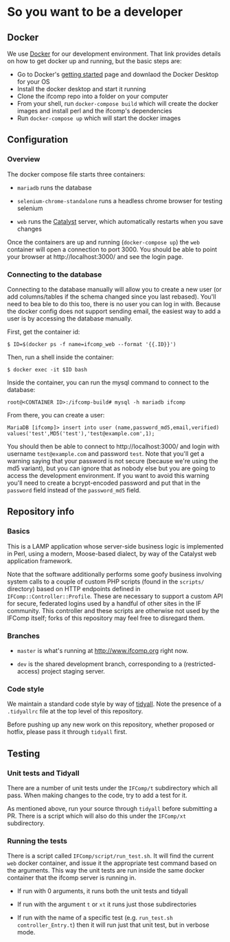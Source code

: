 So you want to be a developer
=============================

## Docker

We use [Docker](https://www.docker.com/) for our development environment. That link provides details on how to get docker up and running, but the basic steps are:

* Go to Docker's [getting started](https://www.docker.com/get-started) page and downlaod the Docker Desktop for your OS
* Install the docker desktop and start it running
* Clone the ifcomp repo into a folder on your computer
* From your shell, run `docker-compose build` which will create the docker images and install perl and the ifcomp's dependencies
* Run `docker-compose up` which will start the docker images

## Configuration

### Overview

The docker compose file starts three containers:

 * `mariadb` runs the database

 * `selenium-chrome-standalone` runs a headless chrome browser for testing selenium

 * `web` runs the [Catalyst](http://www.catalystframework.org/) server, which automatically restarts when you save changes

Once the containers are up and running (`docker-compose up`) the `web` container will open a connection to port 3000. You should be able to point your browser at http://localhost:3000/ and see the login page.

### Connecting to the database

Connecting to the database manually will allow you to create a new user (or add columns/tables if the schema changed since you last rebased). You'll need to bea ble to do this too, there is no user you can log in with. Because the docker config does not support sending email, the easiest way to add a user is by accessing the database manually.

First, get the container id:

```
$ ID=$(docker ps -f name=ifcomp_web --format '{{.ID}}')
```

Then, run a shell inside the container:

```
$ docker exec -it $ID bash
```

Inside the container, you can run the mysql command to connect to the database:

```
root@<CONTAINER ID>:/ifcomp-build# mysql -h mariadb ifcomp
```

From there, you can create a user:

```
MariaDB [ifcomp]> insert into user (name,password_md5,email,verified) values('test',MD5('test'),'test@example.com',1);
```

You should then be able to connect to http://localhost:3000/ and login with username `test@example.com` and password `test`. Note that you'll get a warning saying that your password is not secure (because we're using the md5 variant), but you can ignore that as nobody else but you are going to access the development environment. If you want to avoid this warning you'll need to create a bcrypt-encoded password and put that in the `password` field instead of the `password_md5` field.

## Repository info

### Basics

This is a LAMP application whose server-side business logic is implemented in Perl, using a modern, Moose-based dialect, by way of the Catalyst web application framework.

Note that the software additionally performs some goofy business involving system calls to a couple of custom PHP scripts (found in the `scripts/` directory) based on HTTP endpoints defined in `IFComp::Controller::Profile`. These are necessary to support a custom API for secure, federated logins used by a handful of other sites in the IF community. This controller and these scripts are otherwise not used by the IFComp itself; forks of this repository may feel free to disregard them.

### Branches

* `master` is what's running at http://www.ifcomp.org right now.

* `dev` is the shared development branch, corresponding to a (restricted-access) project staging server.

### Code style

We maintain a standard code style by way of [tidyall](https://metacpan.org/pod/distribution/Code-TidyAll/bin/tidyall). Note the presence of a `.tidyallrc` file at the top level of this repository.

Before pushing up any new work on this repository, whether proposed or hotfix, please pass it through `tidyall` first.

## Testing

### Unit tests and Tidyall

There are a number of unit tests under the `IFComp/t` subdirectory which all pass. When making changes to the code, try to add a test for it.

As mentioned above, run your source through `tidyall` before submitting a PR. There is a script which will also do this under the `IFComp/xt` subdirectory.

### Running the tests

There is a script called `IFComp/script/run_test.sh`. It will find the current `web` docker container, and issue it the appropriate test command based on the arguments. This way the unit tests are run inside the same docker container that the ifcomp server is running in.

* If run with 0 arguments, it runs both the unit tests and tidyall

* If run with the argument `t` or `xt` it runs just those subdirectories

* If run with the name of a specific test (e.g. `run_test.sh controller_Entry.t`) then it will run just that unit test, but in verbose mode.
